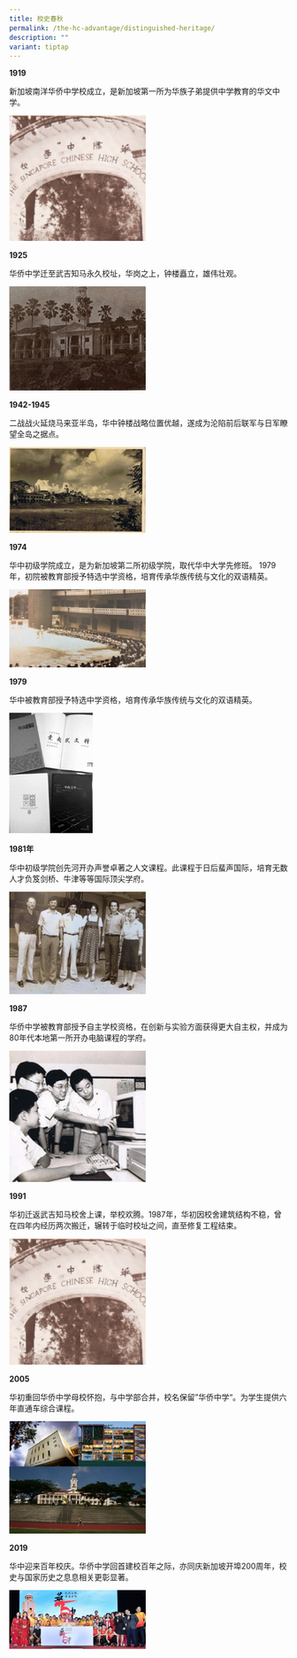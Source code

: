 ```yaml
---
title: 校史春秋
permalink: /the-hc-advantage/distinguished-heritage/
description: ""
variant: tiptap
---
```

<p><strong>1919</strong>
</p>
<p>新加坡南洋华侨中学校成立，是新加坡第一所为华族子弟提供中学教育的华文中学。</p>
<div class="isomer-image-wrapper">
<img style="width:49%" height="auto" width="100%" src="/images/1919image.png">
</div>
<p><strong>1925</strong>
</p>
<p>华侨中学迁至武吉知马永久校址，华岗之上，钟楼矗立，雄伟壮观。</p>
<div class="isomer-image-wrapper">
<img style="width:49%" height="auto" width="100%" src="/images/1925image.png">
</div>
<p><strong>1942-1945</strong>
</p>
<p>二战战火延烧马来亚半岛，华中钟楼战略位置优越，遂成为沦陷前后联军与日军瞭望全岛之据点。</p>
<div class="isomer-image-wrapper">
<img style="width:49%" height="auto" width="100%" src="/images/1945image.png">
</div>
<p><strong>1974</strong>
</p>
<p>华中初级学院成立，是为新加坡第二所初级学院，取代华中大学先修班。 1979年，初院被教育部授予特选中学资格，培育传承华族传统与文化的双语精英。</p>
<div class="isomer-image-wrapper">
<img style="width:49%" height="auto" width="100%" src="/images/1974image.png">
</div>
<p><strong>1979</strong>
</p>
<p>华中被教育部授予特选中学资格，培育传承华族传统与文化的双语精英。</p>
<div class="isomer-image-wrapper">
<img style="width:30%" height="auto" width="100%" src="/images/1979image.png">
</div>
<p><strong>1981年</strong>
</p>
<p>华中初级学院创先河开办声誉卓著之人文课程。此课程于日后蜚声国际，培育无数人才负笈剑桥、牛津等等国际顶尖学府。</p>
<div class="isomer-image-wrapper">
<img style="width:49%" height="auto" width="100%" src="/images/1981image.png">
</div>
<p><strong>1987</strong>
</p>
<p>华侨中学被教育部授予自主学校资格，在创新与实验方面获得更大自主权，并成为80年代本地第一所开办电脑课程的学府。</p>
<div class="isomer-image-wrapper">
<img style="width:49%" height="auto" width="100%" src="/images/1987image.png">
</div>
<p><strong>1991</strong>
</p>
<p>华初迁返武吉知马校舍上课，举校欢腾。1987年，华初因校舍建筑结构不稳，曾在四年内经历两次搬迁，辗转于临时校址之间，直至修复工程结束。</p>
<div class="isomer-image-wrapper">
<img style="width:49%" height="auto" width="100%" src="/images/1991image.png">
</div>
<p><strong>2005</strong>
</p>
<p>华初重回华侨中学母校怀抱，与中学部合并，校名保留”华侨中学“。为学生提供六年直通车综合课程。</p>
<div class="isomer-image-wrapper">
<img style="width:49%" height="auto" width="100%" src="/images/2005image.png">
</div>
<p><strong>2019</strong>
</p>
<p>华中迎来百年校庆。华侨中学回首建校百年之际，亦同庆新加坡开埠200周年，校史与国家历史之息息相关更彰显著。</p>
<div class="isomer-image-wrapper">
<img style="width:49%" height="auto" width="100%" src="/images/2019image.png">
</div>
<p>
<br>
</p>